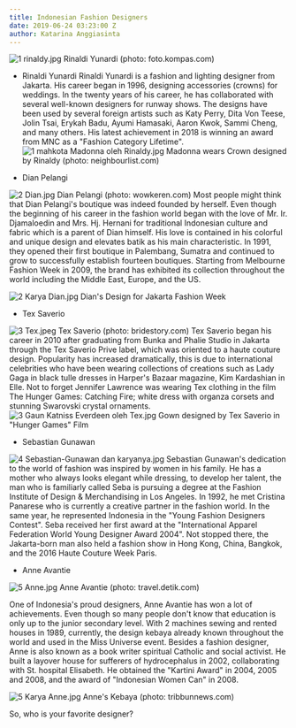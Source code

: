 ```yaml
---
title: Indonesian Fashion Designers
date: 2019-06-24 03:23:00 Z
author: Katarina Anggiasinta
---
```


![1 rinaldy.jpg](/uploads/1%20rinaldy.jpg)
Rinaldi Yunardi (photo: foto.kompas.com)

* Rinaldi Yunardi
Rinaldi Yunardi is a fashion and lighting designer from Jakarta. His career began in 1996, designing accessories (crowns) for weddings. In the twenty years of his career, he has collaborated with several well-known designers for runway shows. The designs have been used by several foreign artists such as Katy Perry, Dita Von Teese, Jolin Tsai, Erykah Badu, Ayumi Hamasaki, Aaron Kwok, Sammi Cheng, and many others. His latest achievement in 2018 is winning an award from MNC as a "Fashion Category Lifetime".
![1 mahkota Madonna oleh Rinaldy.jpg](/uploads/1%20mahkota%20Madonna%20oleh%20Rinaldy.jpg)
Madonna wears Crown designed by Rinaldy (photo: neighbourlist.com)

* Dian Pelangi

![2 Dian.jpg](/uploads/2%20Dian.jpg)
Dian Pelangi (photo: wowkeren.com)
Most people might think that Dian Pelangi's boutique was indeed founded by herself. Even though the beginning of his career in the fashion world began with the love of Mr. Ir. Djamaloedin and Mrs. Hj. Hernani for traditional Indonesian culture and fabric which is a parent of Dian himself. His love is contained in his colorful and unique design and elevates batik as his main characteristic. In 1991, they opened their first boutique in Palembang, Sumatra and continued to grow to successfully establish fourteen boutiques. Starting from Melbourne Fashion Week in 2009, the brand has exhibited its collection throughout the world including the Middle East, Europe, and the US.

![2 Karya Dian.jpg](/uploads/2%20Karya%20Dian.jpg)
Dian's Design for Jakarta Fashion Week

* Tex Saverio

![3 Tex.jpeg](/uploads/3%20Tex.jpeg)
Tex Saverio (photo: bridestory.com)
Tex Saverio began his career in 2010 after graduating from Bunka and Phalie Studio in Jakarta through the Tex Saverio Prive label, which was oriented to a haute couture design. Popularity has increased dramatically, this is due to international celebrities who have been wearing collections of creations such as Lady Gaga in black tulle dresses in Harper's Bazaar magazine, Kim Kardashian in Elle. Not to forget Jennifer Lawrence was wearing Tex clothing in the film The Hunger Games: Catching Fire; white dress with organza corsets and stunning Swarovski crystal ornaments.
![3 Gaun Katniss Everdeen oleh Tex.jpg](/uploads/3%20Gaun%20Katniss%20Everdeen%20oleh%20Tex.jpg)
Gown designed by Tex Saverio in "Hunger Games" Film

* Sebastian Gunawan

![4 Sebastian-Gunawan dan karyanya.jpg](/uploads/4%20Sebastian-Gunawan%20dan%20karyanya.jpg)
Sebastian Gunawan's dedication to the world of fashion was inspired by women in his family. He has a mother who always looks elegant while dressing, to develop her talent, the man who is familiarly called Seba is pursuing a degree at the Fashion Institute of Design & Merchandising in Los Angeles. In 1992, he met Cristina Panarese who is currently a creative partner in the fashion world. In the same year, he represented Indonesia in the "Young Fashion Designers Contest". Seba received her first award at the "International Apparel Federation World Young Designer Award 2004". Not stopped there, the Jakarta-born man also held a fashion show in Hong Kong, China, Bangkok, and the 2016 Haute Couture Week Paris.

* Anne Avantie

![5 Anne.jpg](/uploads/5%20Anne.jpg)
Anne Avantie (photo: travel.detik.com)

One of Indonesia's proud designers, Anne Avantie has won a lot of achievements. Even though so many people don't know that education is only up to the junior secondary level. With 2 machines sewing and rented houses in 1989, currently, the design kebaya already known throughout the world and used in the Miss Universe event. Besides
a fashion designer, Anne is also known as a book writer
spiritual Catholic and social activist. He built a layover house for sufferers of hydrocephalus in 2002, collaborating with St. hospital Elisabeth. He obtained the "Kartini Award" in 2004, 2005 and 2008,
and the award of "Indonesian Women Can" in 2008.

![5 Karya Anne.jpg](/uploads/5%20Karya%20Anne.jpg)
Anne's Kebaya (photo: tribbunnews.com)

So, who is your favorite designer?